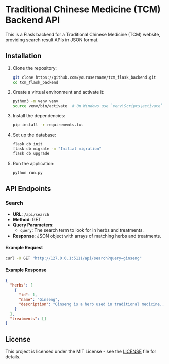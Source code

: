 # Traditional Chinese Medicine (TCM) Backend API

This is a Flask backend for a Traditional Chinese Medicine (TCM) website, providing search result APIs in JSON format.

## Installation

1. Clone the repository:
   ```bash
   git clone https://github.com/yourusername/tcm_flask_backend.git
   cd tcm_flask_backend
   ```

2. Create a virtual environment and activate it:
   ```bash
   python3 -m venv venv
   source venv/bin/activate  # On Windows use `venv\Scripts\activate`
   ```

3. Install the dependencies:
   ```bash
   pip install -r requirements.txt
   ```

4. Set up the database:
   ```bash
   flask db init
   flask db migrate -m "Initial migration"
   flask db upgrade
   ```

5. Run the application:
   ```bash
   python run.py
   ```

## API Endpoints

### Search

- **URL**: `/api/search`
- **Method**: GET
- **Query Parameters**:
  - `query`: The search term to look for in herbs and treatments.
- **Response**: JSON object with arrays of matching herbs and treatments.

#### Example Request
```bash
curl -X GET "http://127.0.0.1:5111/api/search?query=ginseng"
```

#### Example Response
```json
{
  "herbs": [
    {
      "id": 1,
      "name": "Ginseng",
      "description": "Ginseng is a herb used in traditional medicine..."
    }
  ],
  "treatments": []
}
```

## License

This project is licensed under the MIT License - see the [LICENSE](LICENSE) file for details.